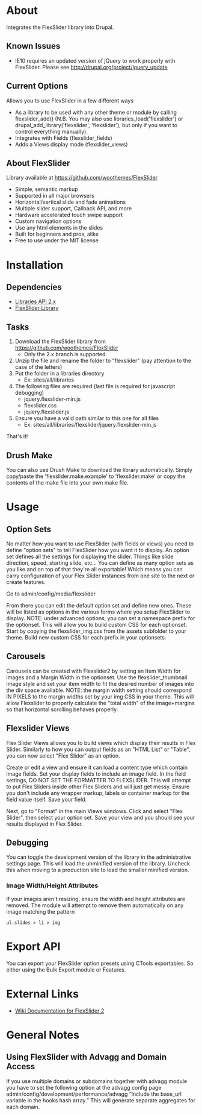 About
=====
Integrates the FlexSlider library into Drupal.

Known Issues
------------

- IE10 requires an updated version of jQuery to work properly with FlexSlider. Please see http://drupal.org/project/jquery_update

Current Options
---------------
Allows you to use FlexSlider in a few different ways

- As a library to be used with any other theme or module by calling flexslider_add() (N.B. You may also use libraries_load('flexslider') or drupal_add_library('flexslider', 'flexslider'), but only if you want to control everything manually).
- Integrates with Fields (flexslider_fields)
- Adds a Views display mode (flexslider_views)

About FlexSlider
----------------

Library available at https://github.com/woothemes/FlexSlider

- Simple, semantic markup
- Supported in all major browsers
- Horizontal/vertical slide and fade animations
- Multiple slider support, Callback API, and more
- Hardware accelerated touch swipe support
- Custom navigation options
- Use any html elements in the slides
- Built for beginners and pros, alike
- Free to use under the MIT license

Installation
============

Dependencies
------------

- [Libraries API 2.x](http://drupal.org/project/libraries)
- [FlexSlider Library](https://github.com/woothemes/FlexSlider)

Tasks
-----

1. Download the FlexSlider library from https://github.com/woothemes/FlexSlider
    - Only the 2.x branch is supported
2. Unzip the file and rename the folder to "flexslider" (pay attention to the case of the letters)
3. Put the folder in a libraries directory
    - Ex: sites/all/libraries
4. The following files are required (last file is required for javascript debugging)
    - jquery.flexslider-min.js
    - flexslider.css
    - jquery.flexslider.js
5. Ensure you have a valid path similar to this one for all files
    - Ex: sites/all/libraries/flexslider/jquery.flexslider-min.js

That's it!

Drush Make
----------

You can also use Drush Make to download the library automatically. Simply copy/paste the 'flexslider.make.example' to 'flexslider.make' or copy the contents of the make file into your own make file.

Usage
======

Option Sets
-----------

No matter how you want to use FlexSlider (with fields or views) you need to define "option sets" to tell FlexSlider how you want it to display. An option set defines all the settings for displaying the slider. Things like slide direction, speed, starting slide, etc... You can define as many option sets as you like and on top of that they're all exportable! Which means you can carry configuration of your Flex Slider instances from one site to the next or create features.

Go to admin/config/media/flexslider

From there you can edit the default option set and define new ones. These will be listed as options in the various forms where you setup FlexSlider to display.  NOTE: under advanced options, you can set a namespace prefix for the optionset.  This will allow you to build custom CSS for each optionset.  Start by copying the flexslider_img.css from the assets subfolder to your theme.  Build new custom CSS for each prefix in your optionsets.

Carousels
---------

Carousels can be created with Flexslider2 by setting an Item Width for images and a Margin Width in the optionset.  Use the flexslider_thumbnail image style and set your item width to fit the desired number of images into the div space available.  NOTE: the margin width setting should correspond IN PIXELS to the margin widths set by your img CSS in your theme.  This will allow Flexslider to properly calculate the "total width" of the image+margins so that horizontal scrolling behaves properly.

Flexslider Views
----------------

Flex Slider Views allows you to build views which display their results in Flex Slider. Similarly to how you can output fields as an "HTML List" or "Table", you can now select "Flex Slider" as an option.

Create or edit a view and ensure it can load a content type which contain image fields. Set your display fields to include an image field. In the field settings, DO NOT SET THE FORMATTER TO FLEXSLIDER. This will attempt to put Flex Sliders inside other Flex Sliders and will just get messy. Ensure you don't include any wrapper markup, labels or container markup for the field value itself. Save your field.

Next, go to "Format" in the main Views windows. Click and select "Flex Slider", then select your option set. Save your view and you should see your results displayed in Flex Slider.

Debugging
---------

You can toggle the development version of the library in the administrative settings page. This will load the unminified version of the library.  Uncheck this when moving to a production site to load the smaller minified version.

### Image Width/Height Attributes

If your images aren't resizing, ensure the width and height attributes are removed. The module will attempt to remove them automatically on any image matching the pattern

    ul.slides > li > img



Export API
==========

You can export your FlexSlider option presets using CTools exportables. So either using the Bulk Export module or Features.

External Links
==============

- [Wiki Documentation for FlexSlider 2](https://github.com/woothemes/FlexSlider/wiki/FlexSlider-Properties)

General Notes
=============

Using FlexSlider with Advagg and Domain Access
----------------------------------------------

If you use multiple domains or subdomains together with advagg module you have to set the following option at the advagg config page admin/config/development/performance/advagg ”Include the base_url variable in the hooks hash array.” This will generate separate aggregates for each domain.
